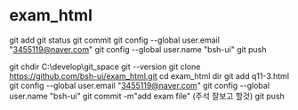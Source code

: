 # exam_html
git add
git status
git commit
git config --global user.email "3455119@naver.com"
git config --global user.name "bsh-ui"
git push

git
chdir C:\develop\git_space
git --version
git clone https://github.com/bsh-ui/exam_html.git
cd exam_html
dir
git add q11-3.html
git config --global user.email "3455119@naver.com"
git config --global user.name "bsh-ui"
git commit -m"add exam file"
			(주석 잘보고 할것)
git push